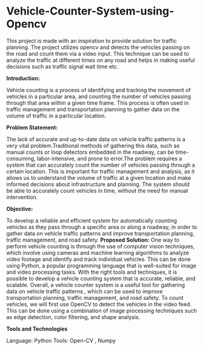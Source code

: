 # Vehicle-Counter-System-using-Opencv
This project is made with an inspiration to provide solution for traffic planning. The project utilizes opencv and detects the vehicles passing on the road and count them via a video input. This technique can be used to analyze the traffic at different times on any road and helps in making useful decisions such as traffic signal wait time etc. 



**Introduction:**

Vehicle counting is a process of identifying and tracking the movement of vehicles in a particular area, and counting the number of vehicles passing through that area within a given time frame. This process is often used in traffic management and transportation planning to gather data on the volume of traffic in a particular location.

**Problem Statement:**

The lack of accurate and up-to-date data on vehicle traffic patterns is a very vital problem.Traditional methods of gathering this data, such as manual counts or loop detectors embedded in the roadway, can be time-consuming, labor-intensive, and prone to error.The problem requires a system that can accurately count the number of vehicles passing through a certain location. This is important for traffic management and analysis, as it allows us to understand the volume of traffic at a given location and make informed decisions about infrastructure and planning. The system should be able to accurately count vehicles in time, without the need for manual intervention.

**Objective:**

To develop a reliable and efficient system for automatically counting vehicles as they pass through a specific area or along a roadway, in order to gather data on vehicle traffic patterns and improve transportation planning, traffic management, and road safety.
**Proposed Solution:**
One way to perform vehicle counting is through the use of computer vision techniques, which involve using cameras and machine learning algorithms to analyze video footage and identify and track individual vehicles. This can be done using Python, a popular programming language that is well-suited for image and video processing tasks. With the right tools and techniques, it is possible to develop a vehicle counting system that is accurate, reliable, and scalable. Overall, a vehicle counter system is a useful tool for gathering data on vehicle traffic patterns , which can be used to improve transportation planning, traffic management, and road safety. To count vehicles, we will first use OpenCV to detect the vehicles in the video feed. This can be done using a combination of image processing techniques such as edge detection, color filtering, and shape analysis. 

**Tools and Technologies**

Language: Python
Tools: Open-CV , Numpy

